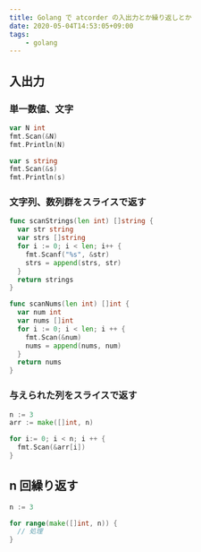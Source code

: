 ```yaml
---
title: Golang で atcorder の入出力とか繰り返しとか
date: 2020-05-04T14:53:05+09:00
tags:
    - golang
---
```


## 入出力
### 単一数値、文字
```go
var N int
fmt.Scan(&N)
fmt.Println(N)

var s string
fmt.Scan(&s)
fmt.Println(s)
```

### 文字列、数列群をスライスで返す
```go
func scanStrings(len int) []string {
  var str string
  var strs []string
  for i := 0; i < len; i++ {
    fmt.Scanf("%s", &str)
    strs = append(strs, str)
  }
  return strings
}

func scanNums(len int) []int {
  var num int
  var nums []int
  for i := 0; i < len; i ++ {
    fmt.Scan(&num)
    nums = append(nums, num)
  }
  return nums
}
```

### 与えられた列をスライスで返す
```go
n := 3
arr := make([]int, n)

for i:= 0; i < n; i ++ {
  fmt.Scan(&arr[i])
}
```

## n 回繰り返す
```go
n := 3

for range(make([]int, n)) {
  // 処理
}
```
